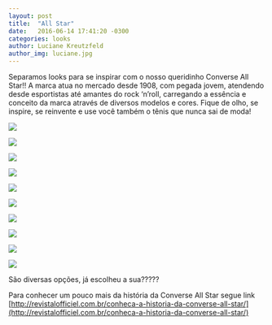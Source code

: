 ```yaml
---
layout: post
title:  "All Star"
date:   2016-06-14 17:41:20 -0300
categories: looks
author: Luciane Kreutzfeld
author_img: luciane.jpg
---
```


Separamos looks para se inspirar com o nosso queridinho Converse All Star!! A marca atua no mercado desde 1908, com pegada jovem, atendendo desde esportistas até amantes do rock ‘n’roll, carregando a essência e conceito da marca através de diversos modelos e cores. 
Fique de olho, se inspire, se reinvente e use você também o tênis que nunca sai de moda!

![](http://www.alessandrostein.com/blog-fashion-hug/images/posts/j1.png)

![](http://www.alessandrostein.com/blog-fashion-hug/images/posts/j2.png)

![](http://www.alessandrostein.com/blog-fashion-hug/images/posts/j3.png)

![](http://www.alessandrostein.com/blog-fashion-hug/images/posts/j4.png)

![](http://www.alessandrostein.com/blog-fashion-hug/images/posts/j5.png)

![](http://www.alessandrostein.com/blog-fashion-hug/images/posts/j6.png)

![](http://www.alessandrostein.com/blog-fashion-hug/images/posts/j7.png)

![](http://www.alessandrostein.com/blog-fashion-hug/images/posts/j8.png)

![](http://www.alessandrostein.com/blog-fashion-hug/images/posts/j9.png)

![](http://www.alessandrostein.com/blog-fashion-hug/images/posts/j10.png)

São diversas opções, já escolheu a sua?????

Para conhecer um pouco mais da história da Converse All Star segue link
[http://revistalofficiel.com.br/conheca-a-historia-da-converse-all-star/](http://revistalofficiel.com.br/conheca-a-historia-da-converse-all-star/)
